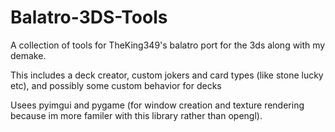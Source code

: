 # Balatro-3DS-Tools
A collection of tools for TheKing349's balatro port for the 3ds along with my demake.

This includes a deck creator, custom jokers and card types (like stone lucky etc), and possibly some custom behavior for decks

Usees pyimgui and pygame (for window creation and texture rendering because im more familer with this library rather than opengl).
